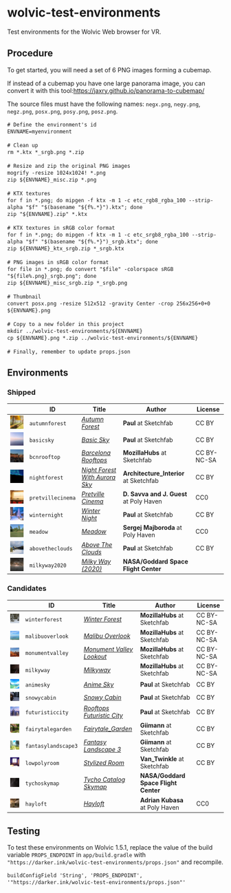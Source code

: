 # wolvic-test-environments

Test environments for the Wolvic Web browser for VR.

## Procedure

To get started, you will need a set of 6 PNG images forming a cubemap.

If instead of a cubemap you have one large panorama image, you can convert it with this tool:https://jaxry.github.io/panorama-to-cubemap/

The source files must have the following names: `negx.png`, `negy.png`, `negz.png`, `posx.png`, `posy.png`, `posz.png`.


```shell
# Define the environment's id
ENVNAME=myenvironment

# Clean up
rm *.ktx *_srgb.png *.zip

# Resize and zip the original PNG images
mogrify -resize 1024x1024! *.png
zip ${ENVNAME}_misc.zip *.png 

# KTX textures
for f in *.png; do mipgen -f ktx -m 1 -c etc_rgb8_rgba_100 --strip-alpha "$f" "$(basename "${f%.*}").ktx"; done
zip "${ENVNAME}.zip" *.ktx

# KTX textures in sRGB color format
for f in *.png; do mipgen -f ktx -m 1 -c etc_srgb8_rgba_100 --strip-alpha "$f" "$(basename "${f%.*}")_srgb.ktx"; done
zip ${ENVNAME}_ktx_srgb.zip *_srgb.ktx

# PNG images in sRGB color format
for file in *.png; do convert "$file" -colorspace sRGB "${file%.png}_srgb.png"; done
zip ${ENVNAME}_misc_srgb.zip *_srgb.png

# Thumbnail
convert posx.png -resize 512x512 -gravity Center -crop 256x256+0+0 ${ENVNAME}.png

# Copy to a new folder in this project
mkdir ../wolvic-test-environments/${ENVNAME}
cp ${ENVNAME}.png *.zip ../wolvic-test-environments/${ENVNAME}

# Finally, remember to update props.json
```

## Environments

### Shipped

|    | ID | Title | Author | License |
| -- | -- | ----- | ------ | ------- |
| ![](autumnforest/autumnforest.png) | `autumnforest` | [_Autumn Forest_](https://sketchfab.com/3d-models/free-skybox-autumn-forest-3ba29976640c4b26a66d6cea0556b7d6) | **Paul** at Sketchfab | CC BY |
| ![](basicsky/basicsky.png) | `basicsky` | [_Basic Sky_](https://sketchfab.com/3d-models/free-skybox-basic-sky-b2a4fd1b92c248abaae31975c9ea79e2) | **Paul** at Sketchfab | CC BY |
| ![](bcnrooftop/bcnrooftop.png) | `bcnrooftop` | [_Barcelona Rooftops_](https://sketchfab.com/3d-models/sky-pano-barcelona-rooftops-0f836cdac86441ec93593620c71ec3d6) | **MozillaHubs** at Sketchfab | CC BY-NC-SA |
| ![](nightforest/nightforest.png) | `nightforest` | [_Night Forest With Aurora Sky_](https://sketchfab.com/3d-models/sky-box-8k-night-forest-scene-with-aurora-sky-a626c2f3eda14177b07f9c345a17df60) | **Architecture_Interior** at Sketchfab | CC BY |
| ![](pretvillecinema/pretvillecinema.png) | `pretvillecinema` | [_Pretville Cinema_](https://polyhaven.com/a/pretville_cinema) | **D. Savva and J. Guest** at Poly Haven | CC0 |
| ![](winternight/winternight.png) | `winternight` | [_Winter Night_](https://sketchfab.com/3d-models/free-skybox-winter-night-9cf1663e9a8647b987ce4f439c22ff50) | **Paul** at Sketchfab | CC BY |
| ![](meadow/meadow.png) | `meadow` | [_Meadow_](https://polyhaven.com/a/meadow_2) | **Sergej Majboroda** at Poly Haven | CC0 |
| ![](abovetheclouds/abovetheclouds.png) | `abovetheclouds` | [_Above The Clouds_](https://sketchfab.com/3d-models/free-skybox-above-the-clouds-77e196f5089040ffb7b4d32c6a3fc035) | **Paul** at Sketchfab | CC BY |
| ![](milkyway2020/milkyway2020.png) | `milkyway2020` | [_Milky Way (2020)_](https://svs.gsfc.nasa.gov/3895) | **NASA/Goddard Space Flight Center** |  |

### Candidates

|    | ID | Title | Author | License |
| -- | -- | ----- | ------ | ------- |
| ![](winterforest/winterforest.png) | `winterforest` | [_Winter Forest_](https://sketchfab.com/3d-models/sky-pano-winter-forest-b42c27358ab04e8885ffb2ecf69c352c) | **MozillaHubs** at Sketchfab | CC BY-NC-SA |
| ![](malibuoverlook/malibuoverlook.png) | `malibuoverlook` | [_Malibu Overlook_](https://sketchfab.com/3d-models/sky-pano-malibu-overlook-8ef3cf8d717d4598a661e41fc2a7097f) | **MozillaHubs** at Sketchfab | CC BY-NC-SA |
| ![](monumentvalley/monumentvalley.png) | `monumentvalley` | [_Monument Valley Lookout_](https://sketchfab.com/3d-models/sky-pano-monument-valley-lookout-b9ead322f9bd40ec8eb6a2d33908e592) | **MozillaHubs** at Sketchfab | CC BY-NC-SA |
| ![](milkyway/milkyway.png) | `milkyway` | [_Milkyway_](https://sketchfab.com/3d-models/sky-pano-milkyway-0016725c047a4ea18cd0b5e5ef2fe441) | **MozillaHubs** at Sketchfab | CC BY-NC-SA |
| ![](animesky/animesky.png) | `animesky` | [_Anime Sky_](https://sketchfab.com/3d-models/free-skybox-anime-sky-56a60c1d1e8b44eabff138374f996d8f) | **Paul** at Sketchfab | CC BY |
| ![](snowycabin/snowycabin.png) | `snowycabin` | [_Snowy Cabin_](https://sketchfab.com/3d-models/free-skybox-snowy-cabin-c672c14f6aa64af89b1f52d6d1ac8b24) | **Paul** at Sketchfab | CC BY |
| ![](futuristiccity/futuristiccity.png) | `futuristiccity` | [_Rooftops Futuristic City_](https://sketchfab.com/3d-models/free-skybox-rooftops-futuristic-city-9b65d7f199a74f1dadef76a438244502) | **Paul** at Sketchfab | CC BY |
| ![](fairytalegarden/fairytalegarden.png) | `fairytalegarden` | [_Fairytale_Garden_](https://sketchfab.com/3d-models/fairytale-garden-bc4b1df99f764a7384870dd64ed47313) | **Giimann** at Sketchfab | CC BY |
| ![](fantasylandscape3/fantasylandscape3.png) | `fantasylandscape3` | [_Fantasy Landscape 3_](https://sketchfab.com/3d-models/fantasy-landscape-3-ded6e2bb0cfd4ef785b81fed2178c2fd) | **Giimann** at Sketchfab | CC BY |
| ![](lowpolyroom/lowpolyroom.png) | `lowpolyroom` | [_Stylized Room_](https://sketchfab.com/3d-models/skybox-stylized-room-41f386740dbb4de7af2724734f98151f) | **Van_Twinkle** at Sketchfab | CC BY |
| ![](tychoskymap/tychoskymap.png) | `tychoskymap` | [_Tycho Catalog Skymap_](https://svs.gsfc.nasa.gov/3895) | **NASA/Goddard Space Flight Center** |  |
| ![](hayloft/hayloft.png) | `hayloft` | [_Hayloft_](https://polyhaven.com/a/hayloft) | **Adrian Kubasa** at Poly Haven | CC0 |


## Testing

To test these environments on Wolvic 1.5.1, replace the value of the build variable `PROPS_ENDPOINT` in `app/build.gradle` with `"https://darker.ink/wolvic-test-environments/props.json"` and recompile.

```
buildConfigField 'String', 'PROPS_ENDPOINT', '"https://darker.ink/wolvic-test-environments/props.json"'
```

